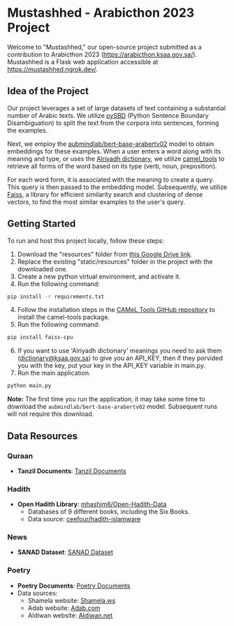 # Mustashhed - Arabicthon 2023 Project

Welcome to "Mustashhed," our open-source project submitted as a contribution to Arabicthon 2023 (https://arabicthon.ksaa.gov.sa/). Mustashhed is a Flask web application accessible at https://mustashhed.ngrok.dev/.

## Idea of the Project

Our project leverages a set of large datasets of text containing a substantial number of Arabic texts. We utilize [pySBD](https://github.com/nipunsadvilkar/pySBD) (Python Sentence Boundary Disambiguation) to split the text from the corpora into sentences, forming the examples.

Next, we employ the [aubmindlab/bert-base-arabertv02](https://huggingface.co/aubmindlab/bert-base-arabertv02) model to obtain embeddings for these examples. When a user enters a word along with its meaning and type, or uses the [Alriyadh dictionary](https://dictionary.ksaa.gov.sa/), we utilize [camel_tools](https://github.com/CAMeL-Lab/camel_tools) to retrieve all forms of the word based on its type (verb, noun, preposition).

For each word form, it is associated with the meaning to create a query. This query is then passed to the embedding model. Subsequently, we utilize [Faiss](https://github.com/facebookresearch/faiss), a library for efficient similarity search and clustering of dense vectors, to find the most similar examples to the user's query.

## Getting Started

To run and host this project locally, follow these steps:

1. Download the "resources" folder from [this Google Drive link](https://drive.google.com/drive/folders/1mqNd3l0jy19Nwaj5DV9v7dlHYL0hklkP?usp=sharing).
2. Replace the existing "static/resources" folder in the project with the downloaded one.
3. Create a new python virtual environment, and activate it.
4. Run the following command:
```bash
pip install -r requirements.txt
```

4. Follow the installation steps in the [CAMeL Tools GitHub repository](https://github.com/CAMeL-Lab/camel_tools) to install the camel-tools package.
5. Run the following command:

```bash
pip install faiss-cpu
```
6. If you want to use 'Alriyadh dictionary' meanings you need to ask them (dictionary@ksaa.gov.sa) to give you an API_KEY, then if they porvided you with the key, put your key in the API_KEY variable in main.py.
7. Run the main application.

```bash
python main.py
```

**Note:** The first time you run the application, it may take some time to download the `aubmindlab/bert-base-arabertv02` model. Subsequent runs will not require this download.

## Data Resources

### Quraan
- **Tanzil Documents**: [Tanzil Documents](https://tanzil.net/docs/)

### Hadith
- **Open Hadith Library**: [mhashim6/Open-Hadith-Data](https://github.com/mhashim6/Open-Hadith-Data)
  - Databases of 9 different books, including the Six Books.
  - Data source: [ceefour/hadith-islamware](https://github.com/ceefour/hadith-islamware)

### News
- **SANAD Dataset**: [SANAD Dataset](https://data.mendeley.com/datasets/57zpx667y9)

### Poetry
- **Poetry Documents**: [Poetry Documents](https://drive.google.com/file/d/16jr56LBhKuZGYXZi_A39ab4GCGxZa-X_/view?usp=sharing)
- Data sources:
  - Shamela website: [Shamela.ws](https://shamela.ws/)
  - Adab website: [Adab.com](https://www.adab.com/)
  - Aldiwan website: [Aldiwan.net](https://www.aldiwan.net/)
